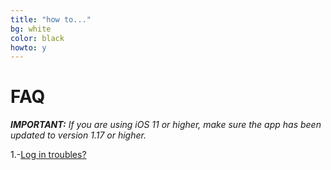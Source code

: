 ```yaml
---
title: "how to..."
bg: white
color: black
howto: y
---
```


# FAQ

**_IMPORTANT:_** *If you are using iOS 11 or higher, make sure the app has been updated to version 1.17 or higher.*

1.-[Log in troubles?](./faq#login)
